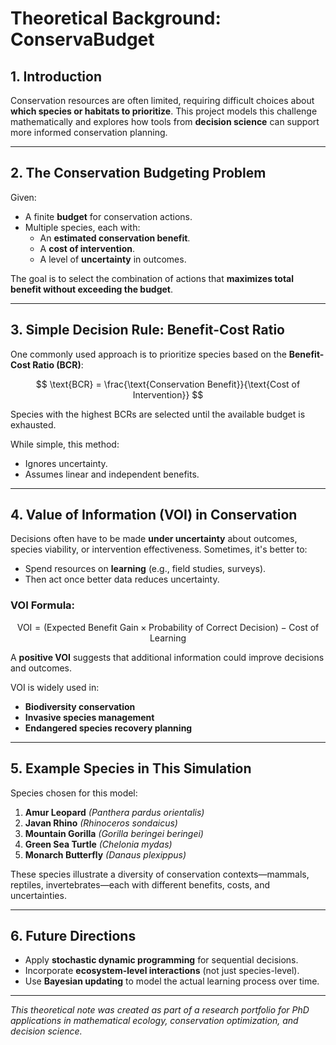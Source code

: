 # Theoretical Background: ConservaBudget

## 1. Introduction

Conservation resources are often limited, requiring difficult choices about **which species or habitats to prioritize**. This project models this challenge mathematically and explores how tools from **decision science** can support more informed conservation planning.

---

## 2. The Conservation Budgeting Problem

Given:
- A finite **budget** for conservation actions.
- Multiple species, each with:
  - An **estimated conservation benefit**.
  - A **cost of intervention**.
  - A level of **uncertainty** in outcomes.

The goal is to select the combination of actions that **maximizes total benefit without exceeding the budget**.

---

## 3. Simple Decision Rule: Benefit-Cost Ratio

One commonly used approach is to prioritize species based on the **Benefit-Cost Ratio (BCR)**:

$$
\text{BCR} = \frac{\text{Conservation Benefit}}{\text{Cost of Intervention}}
$$

Species with the highest BCRs are selected until the available budget is exhausted.

While simple, this method:
- Ignores uncertainty.
- Assumes linear and independent benefits.

---

## 4. Value of Information (VOI) in Conservation

Decisions often have to be made **under uncertainty** about outcomes, species viability, or intervention effectiveness. Sometimes, it's better to:
- Spend resources on **learning** (e.g., field studies, surveys).
- Then act once better data reduces uncertainty.

### VOI Formula:
$$
\text{VOI} = (\text{Expected Benefit Gain} \times \text{Probability of Correct Decision}) - \text{Cost of Learning}
$$

A **positive VOI** suggests that additional information could improve decisions and outcomes.

VOI is widely used in:
- **Biodiversity conservation**
- **Invasive species management**
- **Endangered species recovery planning**

---

## 5. Example Species in This Simulation

Species chosen for this model:
1. **Amur Leopard** *(Panthera pardus orientalis)*
2. **Javan Rhino** *(Rhinoceros sondaicus)*
3. **Mountain Gorilla** *(Gorilla beringei beringei)*
4. **Green Sea Turtle** *(Chelonia mydas)*
5. **Monarch Butterfly** *(Danaus plexippus)*

These species illustrate a diversity of conservation contexts—mammals, reptiles, invertebrates—each with different benefits, costs, and uncertainties.

---

## 6. Future Directions

- Apply **stochastic dynamic programming** for sequential decisions.
- Incorporate **ecosystem-level interactions** (not just species-level).
- Use **Bayesian updating** to model the actual learning process over time.

---

*This theoretical note was created as part of a research portfolio for PhD applications in mathematical ecology, conservation optimization, and decision science.*
````